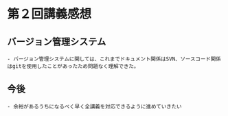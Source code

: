 
# 第２回講義感想

## バージョン管理システム
    - バージョン管理システムに関しては、これまでドキュメント関係はSVN、ソースコード関係はgitを使用したことがあったため問題なく理解できた。

## 今後
    - 余裕があるうちになるべく早く全講義を対応できるように進めていきたい